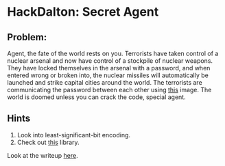 # HackDalton: Secret Agent

## Problem:

Agent, the fate of the world rests on you. Terrorists have taken control of a nuclear arsenal and now have control of a stockpile of nuclear weapons. They have locked themselves in the arsenal with a password, and when entered wrong or broken into, the nuclear missiles will automatically be launched and strike capital cities around the world. The terrorists are communicating the password between each other using [this](./nhb.out.png) image. The world is doomed unless you can crack the code, special agent.

## Hints
1. Look into least-significant-bit encoding.
2. Check out [this](https://github.com/auyer/steganography) library.

Look at the writeup [here](./WRITEUP.md).